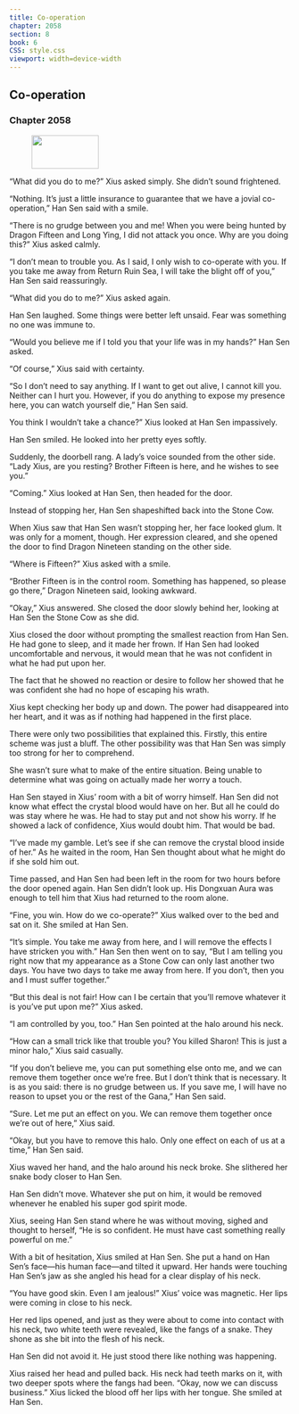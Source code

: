 ```yaml
---
title: Co-operation
chapter: 2058
section: 8
book: 6
CSS: style.css
viewport: width=device-width
---
```


## Co-operation

### Chapter 2058

<figure>
	<img src="../Images/gem.gif" alt="" id="gem" width="120" height="60" />
</figure>

“What did you do to me?” Xius asked simply. She didn’t sound frightened.

“Nothing. It’s just a little insurance to guarantee that we have a jovial co-operation,” Han Sen said with a smile.

“There is no grudge between you and me! When you were being hunted by Dragon Fifteen and Long Ying, I did not attack you once. Why are you doing this?” Xius asked calmly.

“I don’t mean to trouble you. As I said, I only wish to co-operate with you. If you take me away from Return Ruin Sea, I will take the blight off of you,” Han Sen said reassuringly.

“What did you do to me?” Xius asked again.

Han Sen laughed. Some things were better left unsaid. Fear was something no one was immune to.

“Would you believe me if I told you that your life was in my hands?” Han Sen asked.

“Of course,” Xius said with certainty.

“So I don’t need to say anything. If I want to get out alive, I cannot kill you. Neither can I hurt you. However, if you do anything to expose my presence here, you can watch yourself die,” Han Sen said.

You think I wouldn’t take a chance?” Xius looked at Han Sen impassively.

Han Sen smiled. He looked into her pretty eyes softly.

Suddenly, the doorbell rang. A lady’s voice sounded from the other side. “Lady Xius, are you resting? Brother Fifteen is here, and he wishes to see you.”

“Coming.” Xius looked at Han Sen, then headed for the door.

Instead of stopping her, Han Sen shapeshifted back into the Stone Cow.

When Xius saw that Han Sen wasn’t stopping her, her face looked glum. It was only for a moment, though. Her expression cleared, and she opened the door to find Dragon Nineteen standing on the other side.

“Where is Fifteen?” Xius asked with a smile.

“Brother Fifteen is in the control room. Something has happened, so please go there,” Dragon Nineteen said, looking awkward.

“Okay,” Xius answered. She closed the door slowly behind her, looking at Han Sen the Stone Cow as she did.

Xius closed the door without prompting the smallest reaction from Han Sen. He had gone to sleep, and it made her frown. If Han Sen had looked uncomfortable and nervous, it would mean that he was not confident in what he had put upon her.

The fact that he showed no reaction or desire to follow her showed that he was confident she had no hope of escaping his wrath.

Xius kept checking her body up and down. The power had disappeared into her heart, and it was as if nothing had happened in the first place.

There were only two possibilities that explained this. Firstly, this entire scheme was just a bluff. The other possibility was that Han Sen was simply too strong for her to comprehend.

She wasn’t sure what to make of the entire situation. Being unable to determine what was going on actually made her worry a touch.

Han Sen stayed in Xius’ room with a bit of worry himself. Han Sen did not know what effect the crystal blood would have on her. But all he could do was stay where he was. He had to stay put and not show his worry. If he showed a lack of confidence, Xius would doubt him. That would be bad.

“I’ve made my gamble. Let’s see if she can remove the crystal blood inside of her.” As he waited in the room, Han Sen thought about what he might do if she sold him out.

Time passed, and Han Sen had been left in the room for two hours before the door opened again. Han Sen didn’t look up. His Dongxuan Aura was enough to tell him that Xius had returned to the room alone.

“Fine, you win. How do we co-operate?” Xius walked over to the bed and sat on it. She smiled at Han Sen.

“It’s simple. You take me away from here, and I will remove the effects I have stricken you with.” Han Sen then went on to say, “But I am telling you right now that my appearance as a Stone Cow can only last another two days. You have two days to take me away from here. If you don’t, then you and I must suffer together.”

“But this deal is not fair! How can I be certain that you’ll remove whatever it is you’ve put upon me?” Xius asked.

“I am controlled by you, too.” Han Sen pointed at the halo around his neck.

“How can a small trick like that trouble you? You killed Sharon! This is just a minor halo,” Xius said casually.

“If you don’t believe me, you can put something else onto me, and we can remove them together once we’re free. But I don’t think that is necessary. It is as you said: there is no grudge between us. If you save me, I will have no reason to upset you or the rest of the Gana,” Han Sen said.

“Sure. Let me put an effect on you. We can remove them together once we’re out of here,” Xius said.

“Okay, but you have to remove this halo. Only one effect on each of us at a time,” Han Sen said.

Xius waved her hand, and the halo around his neck broke. She slithered her snake body closer to Han Sen.

Han Sen didn’t move. Whatever she put on him, it would be removed whenever he enabled his super god spirit mode.

Xius, seeing Han Sen stand where he was without moving, sighed and thought to herself, “He is so confident. He must have cast something really powerful on me.”

With a bit of hesitation, Xius smiled at Han Sen. She put a hand on Han Sen’s face—his human face—and tilted it upward. Her hands were touching Han Sen’s jaw as she angled his head for a clear display of his neck.

“You have good skin. Even I am jealous!” Xius’ voice was magnetic. Her lips were coming in close to his neck.

Her red lips opened, and just as they were about to come into contact with his neck, two white teeth were revealed, like the fangs of a snake. They shone as she bit into the flesh of his neck.

Han Sen did not avoid it. He just stood there like nothing was happening.

Xius raised her head and pulled back. His neck had teeth marks on it, with two deeper spots where the fangs had been. “Okay, now we can discuss business.” Xius licked the blood off her lips with her tongue. She smiled at Han Sen.